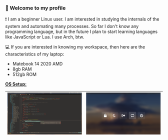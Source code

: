 ### <font style="vertical-align: inherit;"><font style="vertical-align: inherit;">👋</font></font> Welcome to my profile

<font style="vertical-align: inherit;"><font style="vertical-align: inherit;">❗</font></font> I am a beginner Linux user. I am interested in studying the internals of the system and automating many processes. So far I don't know any programming language, but in the future I plan to start learning languages like JavaScript or Lua. I use Arch, btw.

<font style="vertical-align: inherit;"><font style="vertical-align: inherit;"> 💻 </font></font> If you are interested in knowing my workspace, then here are the characteristics of my laptop:

- Matebook 14 2020 AMD
- 8gb RAM
- 512gb ROM

**[OS Setup:](https://github.com/shvedes/dotfiles/tree/next)**

<div align="center"> 

| ![Asset_1](asset_1.png) | ![Asset_2](asset_2.png) |
| --- | --- | 

</div>

